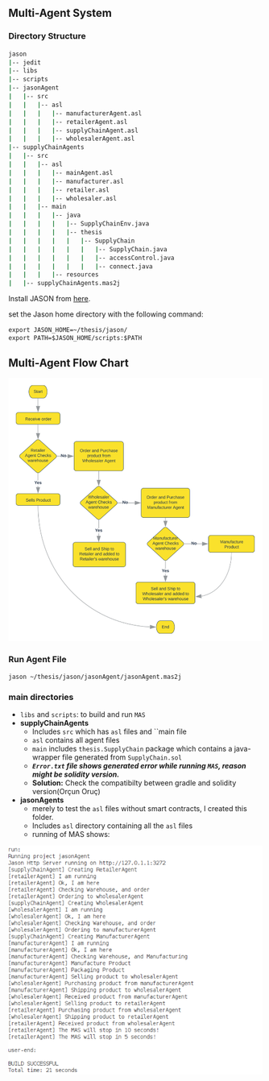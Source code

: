 ## Multi-Agent System

### Directory Structure
```bash
jason
|-- jedit
|-- libs
|-- scripts
|-- jasonAgent
|   |-- src
|   |   |-- asl
|   |   |   |-- manufacturerAgent.asl
|   |   |   |-- retailerAgent.asl
|   |   |   |-- supplyChainAgent.asl
|   |   |   |-- wholesalerAgent.asl
|-- supplyChainAgents
|   |-- src
|   |   |-- asl
|   |   |   |-- mainAgent.asl
|   |   |   |-- manufacturer.asl
|   |   |   |-- retailer.asl
|   |   |   |-- wholesaler.asl
|   |   |-- main
|   |   |   |-- java
|   |   |   |   |-- SupplyChainEnv.java
|   |   |   |   |-- thesis
|   |   |   |   |   |-- SupplyChain
|   |   |   |   |   |   |-- SupplyChain.java
|   |   |   |   |   |   |-- accessControl.java
|   |   |   |   |   |   |-- connect.java
|   |   |   |-- resources
|   |-- supplyChainAgents.mas2j
```
Install JASON from [here](https://github.com/jason-lang/jason/blob/master/doc/tutorials/getting-started/shell-based.adoc).

set the Jason home directory with the following command:
```
export JASON_HOME=~/thesis/jason/
export PATH=$JASON_HOME/scripts:$PATH
```
## Multi-Agent Flow Chart
<img src="../diagrams/Flow Chart.svg" alt="Multi-Agent Flow Chart"/>

### Run Agent File
```
jason ~/thesis/jason/jasonAgent/jasonAgent.mas2j
```
### main directories
- `libs` and `scripts`: to build and run `MAS`
- **supplyChainAgents**
  - Includes `src` which has `asl` files and ``main file
  - `asl` contains all agent files
  - `main` includes `thesis.SupplyChain` package which contains a java-wrapper file generated from `SupplyChain.sol`
  - _**`Error.txt` file shows generated error while running `MAS`, reason might be solidity version.**_ 
  - **Solution:** Check the compatibilty between gradle and solidity version(Orçun Oruç)
- **jasonAgents**
  - merely to test the `asl` files without smart contracts, I created this folder.
  - Includes `asl` directory containing all the `asl` files
  - running of MAS shows:

 <img src="../images/agents_run.png" alt="Agent Run Screenshot"/>